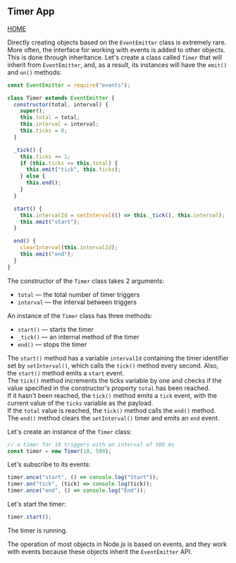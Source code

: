 ## Timer App

[HOME](../../README.md)

Directly creating objects based on the `EventEmitter` class is extremely rare.
More often, the interface for working with events is added to other objects. This is done through inheritance.
Let's create a class called `Timer` that will inherit from `EventEmitter`, and, as a result, its instances will have the `emit()` and `on()` methods:

```js
const EventEmitter = require("events");

class Timer extends EventEmitter {
  constructor(total, interval) {
    super();
    this.total = total;
    this.interval = interval;
    this.ticks = 0;
  }

  _tick() {
    this.ticks += 1;
    if (this.ticks <= this.total) {
      this.emit("tick", this.ticks);
    } else {
      this.end();
    }
  }

  start() {
    this.intervalId = setInterval(() => this._tick(), this.interval);
    this.emit("start");
  }

  end() {
    clearInterval(this.intervalId);
    this.emit("end");
  }
}
```

The constructor of the `Timer` class takes 2 arguments:

- `total` — the total number of timer triggers
- `interval` — the interval between triggers

An instance of the `Timer` class has three methods:

- `start()` — starts the timer
- `_tick()` — an internal method of the timer
- `end()` — stops the timer

The `start()` method has a variable `intervalId` containing the timer identifier set by `setInterval()`, which calls the `tick()` method every second. Also, the `start()` method emits a `start` event.   
The `tick()` method increments the ticks variable by one and checks if the value specified in the constructor's property `total` has been reached.   
If it hasn't been reached, the `tick()` method emits a `tick` event, with the current value of the `ticks` variable as the payload.   
If the `total` value is reached, the `tick()` method calls the `end()` method.   
The `end()` method clears the `setInterval()` timer and emits an `end` event.

Let's create an instance of the `Timer` class:

```js
// a timer for 10 triggers with an interval of 500 ms
const timer = new Timer(10, 500);
```

Let's subscribe to its events:

```js
timer.once("start", () => console.log("Start"));
timer.on("tick", (tick) => console.log(tick));
timer.once("end", () => console.log("End"));
```

Let's start the timer:

```js
timer.start();
```

The timer is running.

The operation of most objects in Node.js is based on events, and they work with events because these objects inherit the `EventEmitter` API.

